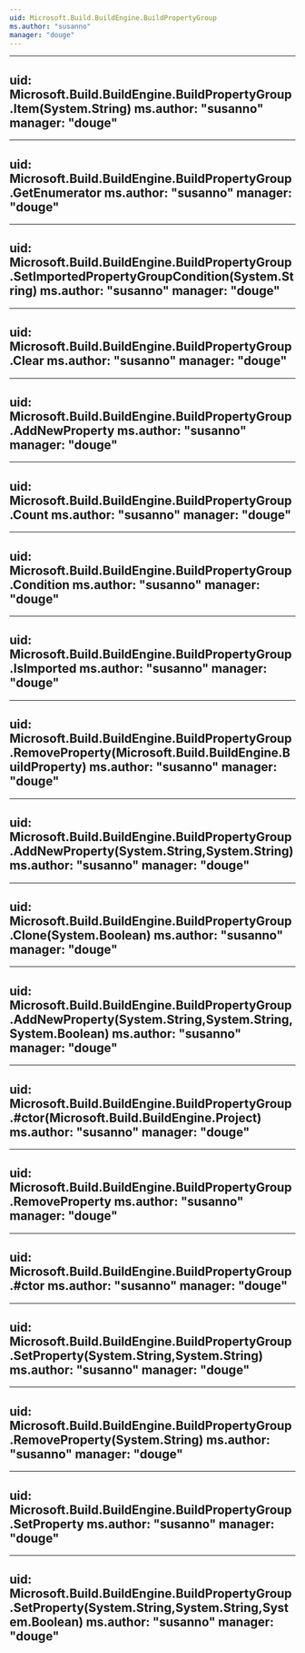 ```yaml
---
uid: Microsoft.Build.BuildEngine.BuildPropertyGroup
ms.author: "susanno"
manager: "douge"
---
```


---
uid: Microsoft.Build.BuildEngine.BuildPropertyGroup.Item(System.String)
ms.author: "susanno"
manager: "douge"
---

---
uid: Microsoft.Build.BuildEngine.BuildPropertyGroup.GetEnumerator
ms.author: "susanno"
manager: "douge"
---

---
uid: Microsoft.Build.BuildEngine.BuildPropertyGroup.SetImportedPropertyGroupCondition(System.String)
ms.author: "susanno"
manager: "douge"
---

---
uid: Microsoft.Build.BuildEngine.BuildPropertyGroup.Clear
ms.author: "susanno"
manager: "douge"
---

---
uid: Microsoft.Build.BuildEngine.BuildPropertyGroup.AddNewProperty
ms.author: "susanno"
manager: "douge"
---

---
uid: Microsoft.Build.BuildEngine.BuildPropertyGroup.Count
ms.author: "susanno"
manager: "douge"
---

---
uid: Microsoft.Build.BuildEngine.BuildPropertyGroup.Condition
ms.author: "susanno"
manager: "douge"
---

---
uid: Microsoft.Build.BuildEngine.BuildPropertyGroup.IsImported
ms.author: "susanno"
manager: "douge"
---

---
uid: Microsoft.Build.BuildEngine.BuildPropertyGroup.RemoveProperty(Microsoft.Build.BuildEngine.BuildProperty)
ms.author: "susanno"
manager: "douge"
---

---
uid: Microsoft.Build.BuildEngine.BuildPropertyGroup.AddNewProperty(System.String,System.String)
ms.author: "susanno"
manager: "douge"
---

---
uid: Microsoft.Build.BuildEngine.BuildPropertyGroup.Clone(System.Boolean)
ms.author: "susanno"
manager: "douge"
---

---
uid: Microsoft.Build.BuildEngine.BuildPropertyGroup.AddNewProperty(System.String,System.String,System.Boolean)
ms.author: "susanno"
manager: "douge"
---

---
uid: Microsoft.Build.BuildEngine.BuildPropertyGroup.#ctor(Microsoft.Build.BuildEngine.Project)
ms.author: "susanno"
manager: "douge"
---

---
uid: Microsoft.Build.BuildEngine.BuildPropertyGroup.RemoveProperty
ms.author: "susanno"
manager: "douge"
---

---
uid: Microsoft.Build.BuildEngine.BuildPropertyGroup.#ctor
ms.author: "susanno"
manager: "douge"
---

---
uid: Microsoft.Build.BuildEngine.BuildPropertyGroup.SetProperty(System.String,System.String)
ms.author: "susanno"
manager: "douge"
---

---
uid: Microsoft.Build.BuildEngine.BuildPropertyGroup.RemoveProperty(System.String)
ms.author: "susanno"
manager: "douge"
---

---
uid: Microsoft.Build.BuildEngine.BuildPropertyGroup.SetProperty
ms.author: "susanno"
manager: "douge"
---

---
uid: Microsoft.Build.BuildEngine.BuildPropertyGroup.SetProperty(System.String,System.String,System.Boolean)
ms.author: "susanno"
manager: "douge"
---
